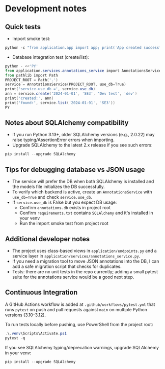 Development notes
=================

Quick tests
-----------

- Import smoke test:

```powershell
python -c "from application.app import app; print('App created successfully')"
```

- Database integration test (create/list):

```powershell
python - <<'PY'
from application.services.annotations_service import AnnotationsService
from pathlib import Path
PROJECT_ROOT = Path('.')
service = AnnotationsService(PROJECT_ROOT, use_db=True)
print('service.use_db =', service.use_db)
ann = service.create('2024-01-01', 'SE3', 'Dev test', 'dev')
print('created:', ann)
print('found:', service.list('2024-01-01', 'SE3'))
PY
```

Notes about SQLAlchemy compatibility
-----------------------------------

- If you run Python 3.13+, older SQLAlchemy versions (e.g., 2.0.22) may raise typing/AssertionError errors when importing.
- Upgrade SQLAlchemy to the latest 2.x release if you see such errors:

```powershell
pip install --upgrade SQLAlchemy
```

Tips for debugging database vs JSON usage
----------------------------------------

- The service will prefer the DB when both SQLAlchemy is installed and the models file initializes the DB successfully.
- To verify which backend is active, create an `AnnotationsService` with `use_db=True` and check `service.use_db`.
- If `service.use_db` is False but you expect DB usage:
  - Confirm `annotations.db` exists in project root
  - Confirm `requirements.txt` contains `SQLAlchemy` and it's installed in your venv
  - Run the import smoke test from project root

Additional developer notes
--------------------------

- The project uses class-based views in `application/endpoints.py` and a service layer in `application/services/annotations_service.py`.
- If you need a migration tool to move JSON annotations into the DB, I can add a safe migration script that checks for duplicates.
- Tests: there are no unit tests in the repo currently; adding a small pytest suite for the annotations service would be a good next step.

Continuous Integration
----------------------

A GitHub Actions workflow is added at `.github/workflows/pytest.yml` that runs `pytest` on push and pull requests against `main` on multiple Python versions (3.10–3.12).

To run tests locally before pushing, use PowerShell from the project root:

```powershell
.\.venv\Scripts\Activate.ps1
pytest -q
```

If you see SQLAlchemy typing/deprecation warnings, upgrade SQLAlchemy in your venv:

```powershell
pip install --upgrade SQLAlchemy
```
